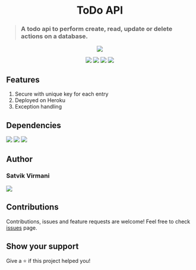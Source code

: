 <p align="center">
    <h1 align="center">ToDo API</h1>
</p>

> ### A todo api to perform create, read, update or delete actions on a database.

<p align="center">
    <a href="">
        <img src="https://img.shields.io/badge/Made%20by%20Satvik%20Virmani-000000?style=for-the-badge">
    </a>
</p>

<p align="center">
  <img src="https://img.shields.io/github/license/satvikvirmani/todo-api?color=000000&logoColor=000000&style=for-the-badge">
  <img src="https://img.shields.io/github/issues/satvikvirmani/todo-api?color=000000&logoColor=000000&style=for-the-badge">
  <img src="https://img.shields.io/github/last-commit/satvikvirmani/todo-api?color=000000&logoColor=000000&style=for-the-badge">
  <img src="https://img.shields.io/website?color=000000&down_color=red&down_message=offline&style=for-the-badge&up_color=green&up_message=online&url=https%3A%2F%2Ftodo-api-5193.herokuapp.com">
</p>

## Features

1. Secure with unique key for each entry
2. Deployed on Heroku
3. Exception handling

## Dependencies
  <img src="https://img.shields.io/github/pipenv/locked/dependency-version/satvikvirmani/todo-api/flask?color=000000&style=for-the-badge">
  <img src="https://img.shields.io/github/pipenv/locked/dependency-version/satvikvirmani/todo-api/flask-sqlalchemy?color=000000&style=for-the-badge">
  <img src="https://img.shields.io/github/pipenv/locked/dependency-version/satvikvirmani/todo-api/gunicorn?color=000000&style=for-the-badge">
  
## Author

### Satvik Virmani

<a href="https://twitter.com/satvikvirmani">
    <img src="https://img.shields.io/twitter/follow/satvikvirmani?color=000000&logo=twitter&logoColor=FFFFFF&style=for-the-badge">
</a>

## Contributions

Contributions, issues and feature requests are welcome!
Feel free to check [issues](https://github.com/satvikvirmani/todo-api/issues) page.

## Show your support

Give a ⭐️ if this project helped you!